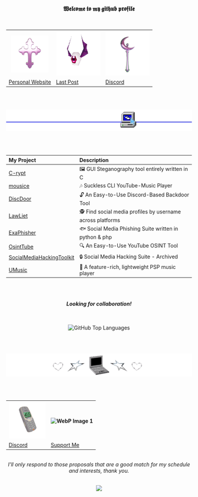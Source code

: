<div align="center">

<h3>𝖂𝖊𝖑𝖈𝖔𝖒𝖊 𝖙𝖔 𝖒𝖞 𝖌𝖎𝖙𝖍𝖚𝖇 𝖕𝖗𝖔𝖋𝖎𝖑𝖊</h3>

<br>

<table align="center">
  <tr>
    <th><img src="images/spinning_cross.gif" alt="Animated GIF" width="100" height="100" /></th>
    <th><img src="images/eyebat.gif" alt="WebP Image 1" width="120" height="120" /></th>
    <th><img src="images/spinningsh.gif" alt="WebP Image 1" width="120" height="120" /></th>
  </tr>
  <tr>
    <td><a href="https://samueleamato.xyz/">Personal Website</a></td>
    <td><a href="https://samueleamato.xyz/post/my-experience-with-psp-development">Last Post</a></td>
    <td><a href="https://discord.com/invite/3r6mkjv6AP">Discord</a></td>
  </tr>
</table>

<br> <br>

<img src="images/br.webp">

<br> <br>

| My Project                                                                 | Description                                        |
|:---------------------------------------------------------------------------|:---------------------------------------------------|
| [C-rypt](https://github.com/rdWei/C-rypt)                                  | 🖼️ GUI Steganography tool entirely written in C    |
| [mousice](https://github.com/rdWei/mousice)                                | 🎶 Suckless CLI YouTube-Music Player               |
| [DiscDoor](https://github.com/rdWei/DiscDoor)                              | 🔓 An Easy-to-Use Discord-Based Backdoor Tool      |
| [LawLiet](https://github.com/rdWei/Lawliet)                                | 🕵️ Find social media profiles by username across platforms |
| [ExaPhisher](https://github.com/rdWei/exaPhisher)                          | 🐟 Social Media Phishing Suite written in python & php |
| [OsintTube](https://github.com/rdWei/OsintTube)                            | 🔍 An Easy-to-Use YouTube OSINT Tool              |
| [SocialMediaHackingToolkit](https://github.com/rdWei/SocialMediaHackingToolkit) | 🔒 Social Media Hacking Suite - Archived          |
| [UMusic](https://github.com/rdWei/UMusic)                                  | 🎵 A feature-rich, lightweight PSP music player   |

<br> <br>

<div align="center">

<p><b><i>Looking for collaboration!</i></b></p>

 
<br>
<br>

<div align="center" style="display: flex; align-items: center; justify-content: center;">
  <img src="https://denvercoder1-github-readme-stats.vercel.app/api/?username=rdwei&show_icons=true&include_all_commits=true&count_private=true&theme=react&hide_border=true&bg_color=000000&title_color=FFC0CB&icon_color=FFC0CB&hide_title=true&hide=contribs" alt="GitHub Top Languages">
</div>

<br> <br>

<img src="images/heart.gif">


<br><br>


<table align="center">
  <tr>
    <th><img src="images/nokia.gif" alt="Animated GIF" width="100" height="100" /></th>
    <th><img src="images/money.gif" alt="WebP Image 1" width="120" height="120" /></th>
  </tr>
  <tr>
    <td><a href="https://discord.gg/3r6mkjv6AP">Discord</a></td>
    <td><a href="">Support Me</a></td>
  </tr>
</table>

<br>

<div align="center">
  <i>I'll only respond to those proposals that are a good match for my schedule and interests, thank you.</i>
</div>

<br>

<p align="center"><a href="https://github.com/rdWei">
<img src="https://komarev.com/ghpvc/?username=rdWei&style=flat&color=313131&label=views">
</a></p>

